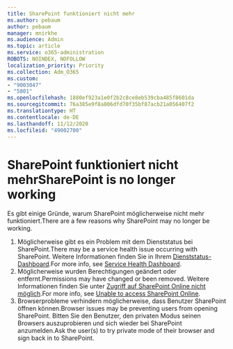 ```yaml
---
title: SharePoint funktioniert nicht mehr
ms.author: pebaum
author: pebaum
manager: mnirkhe
ms.audience: Admin
ms.topic: article
ms.service: o365-administration
ROBOTS: NOINDEX, NOFOLLOW
localization_priority: Priority
ms.collection: Adm_O365
ms.custom:
- "9003047"
- "5801"
ms.openlocfilehash: 1880ef923a1e0f2b2c8ce8eb539cba485f8601da
ms.sourcegitcommit: 76a385e9f8a806dfd70f35bf87acb21a056407f2
ms.translationtype: HT
ms.contentlocale: de-DE
ms.lasthandoff: 11/12/2020
ms.locfileid: "49002700"
---
```

# <a name="sharepoint-is-no-longer-working"></a><span data-ttu-id="cce0f-102">SharePoint funktioniert nicht mehr</span><span class="sxs-lookup"><span data-stu-id="cce0f-102">SharePoint is no longer working</span></span>

<span data-ttu-id="cce0f-103">Es gibt einige Gründe, warum SharePoint möglicherweise nicht mehr funktioniert.</span><span class="sxs-lookup"><span data-stu-id="cce0f-103">There are a few reasons why SharePoint may no longer be working.</span></span>

1. <span data-ttu-id="cce0f-104">Möglicherweise gibt es ein Problem mit dem Dienststatus bei SharePoint.</span><span class="sxs-lookup"><span data-stu-id="cce0f-104">There may be a service health issue occurring with SharePoint.</span></span> <span data-ttu-id="cce0f-105">Weitere Informationen finden Sie in Ihrem [Dienststatus-Dashboard](https://admin.microsoft.com/AdminPortal/Home#/servicehealth).</span><span class="sxs-lookup"><span data-stu-id="cce0f-105">For more info, see [Service Health Dashboard](https://admin.microsoft.com/AdminPortal/Home#/servicehealth).</span></span>
2. <span data-ttu-id="cce0f-106">Möglicherweise wurden Berechtigungen geändert oder entfernt.</span><span class="sxs-lookup"><span data-stu-id="cce0f-106">Permissions may have changed or been removed.</span></span> <span data-ttu-id="cce0f-107">Weitere Informationen finden Sie unter [Zugriff auf SharePoint Online nicht möglich](https://docs.microsoft.com/sharepoint/troubleshoot/sharing-and-permissions/sharepoint-online-inaccessible).</span><span class="sxs-lookup"><span data-stu-id="cce0f-107">For more info, see [Unable to access SharePoint Online](https://docs.microsoft.com/sharepoint/troubleshoot/sharing-and-permissions/sharepoint-online-inaccessible).</span></span>
3. <span data-ttu-id="cce0f-108">Browserprobleme verhindern möglicherweise, dass Benutzer SharePoint öffnen können.</span><span class="sxs-lookup"><span data-stu-id="cce0f-108">Browser issues may be preventing users from opening SharePoint.</span></span> <span data-ttu-id="cce0f-109">Bitten Sie den Benutzer, den privaten Modus seinen Browsers auszuprobieren und sich wieder bei SharePoint anzumelden.</span><span class="sxs-lookup"><span data-stu-id="cce0f-109">Ask the user(s) to try private mode of their browser and sign back in to SharePoint.</span></span>